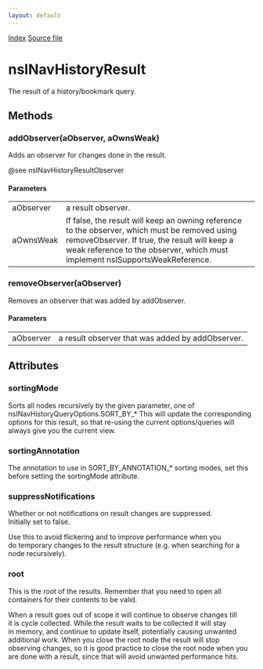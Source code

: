 ```yaml
---
layout: default
---
```

<div id='links'><a href="../index.html">Index</a>
<a href="http://dxr.mozilla.org/mozilla-central/source/toolkit/components/places/nsINavHistoryService.idl">Source file</a>
</div>

# nsINavHistoryResult #
  
The result of a history/bookmark query.  
  

## Methods ##

### addObserver(aObserver, aOwnsWeak) ###
  
Adds an observer for changes done in the result.  
  
  
@see nsINavHistoryResultObserver  
  

#### Parameters ####

<table>

<tr>
<td>aObserver</td>
<td>       a result observer.  
</td>
</tr>

<tr>
<td>aOwnsWeak</td>
<td>       If false, the result will keep an owning reference to the observer,  
       which must be removed using removeObserver.  
       If true, the result will keep a weak reference to the observer, which  
       must implement nsISupportsWeakReference.  
</td>
</tr>

</table>

### removeObserver(aObserver) ###
  
Removes an observer that was added by addObserver.  
  
  

#### Parameters ####

<table>

<tr>
<td>aObserver</td>
<td>       a result observer that was added by addObserver.  
</td>
</tr>

</table>

## Attributes ##

### sortingMode ###
  
Sorts all nodes recursively by the given parameter, one of  
nsINavHistoryQueryOptions.SORT_BY_*  This will update the corresponding  
options for this result, so that re-using the current options/queries will  
always give you the current view.  
  

### sortingAnnotation ###
  
The annotation to use in SORT_BY_ANNOTATION_* sorting modes, set this  
before setting the sortingMode attribute.  
  

### suppressNotifications ###
  
Whether or not notifications on result changes are suppressed.  
Initially set to false.  
  
Use this to avoid flickering and to improve performance when you  
do temporary changes to the result structure (e.g. when searching for a  
node recursively).  
  

### root ###
  
This is the root of the results. Remember that you need to open all  
containers for their contents to be valid.  
  
When a result goes out of scope it will continue to observe changes till  
it is cycle collected.  While the result waits to be collected it will stay  
in memory, and continue to update itself, potentially causing unwanted  
additional work.  When you close the root node the result will stop  
observing changes, so it is good practice to close the root node when you  
are done with a result, since that will avoid unwanted performance hits.  
  
